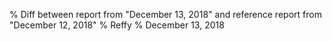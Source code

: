 % Diff between report from "December 13, 2018" and reference report from "December 12, 2018"
% Reffy
% December 13, 2018

